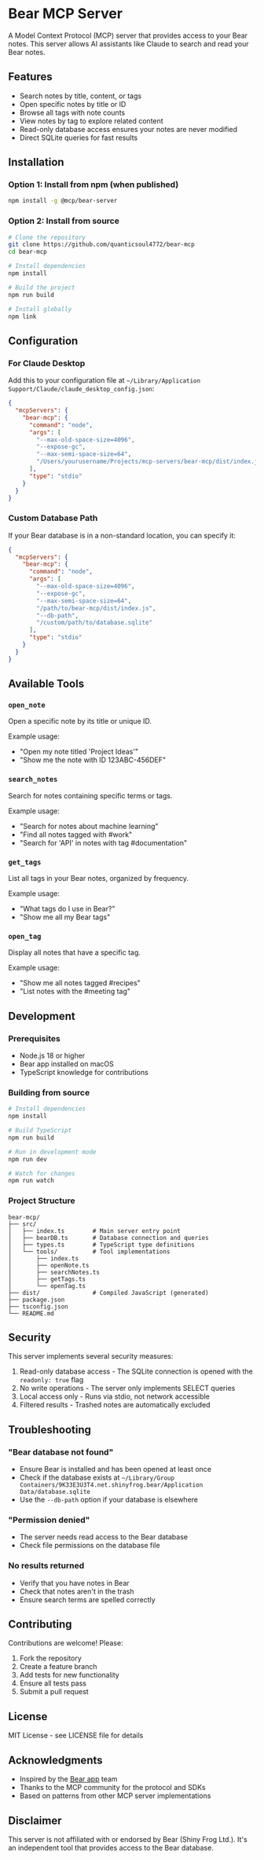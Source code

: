 # Bear MCP Server

A Model Context Protocol (MCP) server that provides access to your Bear notes. This server allows AI assistants like Claude to search and read your Bear notes.

## Features

- Search notes by title, content, or tags
- Open specific notes by title or ID
- Browse all tags with note counts
- View notes by tag to explore related content
- Read-only database access ensures your notes are never modified
- Direct SQLite queries for fast results

## Installation

### Option 1: Install from npm (when published)
```bash
npm install -g @mcp/bear-server
```

### Option 2: Install from source
```bash
# Clone the repository
git clone https://github.com/quanticsoul4772/bear-mcp
cd bear-mcp

# Install dependencies
npm install

# Build the project
npm run build

# Install globally
npm link
```

## Configuration

### For Claude Desktop

Add this to your configuration file at `~/Library/Application Support/Claude/claude_desktop_config.json`:

```json
{
  "mcpServers": {
    "bear-mcp": {
      "command": "node",
      "args": [
        "--max-old-space-size=4096",
        "--expose-gc", 
        "--max-semi-space-size=64",
        "/Users/yourusername/Projects/mcp-servers/bear-mcp/dist/index.js"
      ],
      "type": "stdio"
    }
  }
}
```

### Custom Database Path

If your Bear database is in a non-standard location, you can specify it:

```json
{
  "mcpServers": {
    "bear-mcp": {
      "command": "node",
      "args": [
        "--max-old-space-size=4096",
        "--expose-gc",
        "--max-semi-space-size=64",
        "/path/to/bear-mcp/dist/index.js",
        "--db-path",
        "/custom/path/to/database.sqlite"
      ],
      "type": "stdio"
    }
  }
}
```

## Available Tools

### `open_note`
Open a specific note by its title or unique ID.

Example usage:
- "Open my note titled 'Project Ideas'"
- "Show me the note with ID 123ABC-456DEF"

### `search_notes`
Search for notes containing specific terms or tags.

Example usage:
- "Search for notes about machine learning"
- "Find all notes tagged with #work"
- "Search for 'API' in notes with tag #documentation"

### `get_tags`
List all tags in your Bear notes, organized by frequency.

Example usage:
- "What tags do I use in Bear?"
- "Show me all my Bear tags"

### `open_tag`
Display all notes that have a specific tag.

Example usage:
- "Show me all notes tagged #recipes"
- "List notes with the #meeting tag"

## Development

### Prerequisites
- Node.js 18 or higher
- Bear app installed on macOS
- TypeScript knowledge for contributions

### Building from source
```bash
# Install dependencies
npm install

# Build TypeScript
npm run build

# Run in development mode
npm run dev

# Watch for changes
npm run watch
```

### Project Structure
```
bear-mcp/
├── src/
│   ├── index.ts        # Main server entry point
│   ├── bearDB.ts       # Database connection and queries
│   ├── types.ts        # TypeScript type definitions
│   └── tools/          # Tool implementations
│       ├── index.ts
│       ├── openNote.ts
│       ├── searchNotes.ts
│       ├── getTags.ts
│       └── openTag.ts
├── dist/               # Compiled JavaScript (generated)
├── package.json
├── tsconfig.json
└── README.md
```

## Security

This server implements several security measures:

1. Read-only database access - The SQLite connection is opened with the `readonly: true` flag
2. No write operations - The server only implements SELECT queries
3. Local access only - Runs via stdio, not network accessible
4. Filtered results - Trashed notes are automatically excluded

## Troubleshooting

### "Bear database not found"
- Ensure Bear is installed and has been opened at least once
- Check if the database exists at `~/Library/Group Containers/9K33E3U3T4.net.shinyfrog.bear/Application Data/database.sqlite`
- Use the `--db-path` option if your database is elsewhere

### "Permission denied"
- The server needs read access to the Bear database
- Check file permissions on the database file

### No results returned
- Verify that you have notes in Bear
- Check that notes aren't in the trash
- Ensure search terms are spelled correctly

## Contributing

Contributions are welcome! Please:

1. Fork the repository
2. Create a feature branch
3. Add tests for new functionality
4. Ensure all tests pass
5. Submit a pull request

## License

MIT License - see LICENSE file for details

## Acknowledgments

- Inspired by the [Bear app](https://bear.app) team
- Thanks to the MCP community for the protocol and SDKs
- Based on patterns from other MCP server implementations

## Disclaimer

This server is not affiliated with or endorsed by Bear (Shiny Frog Ltd.). It's an independent tool that provides access to the Bear database.
